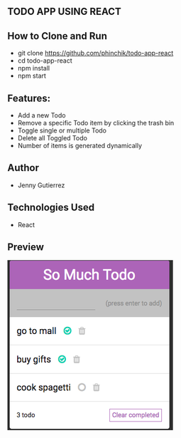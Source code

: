 ## TODO APP USING REACT

## How to Clone and Run

- git clone https://github.com/phinchik/todo-app-react
- cd todo-app-react
- npm install
- npm start

## Features:

- Add a new Todo
- Remove a specific Todo item by clicking the trash bin
- Toggle single or multiple Todo
- Delete all Toggled Todo
- Number of items is generated dynamically

## Author

- Jenny Gutierrez

## Technologies Used

- React

## Preview

<img src="./src/todo.png" />
